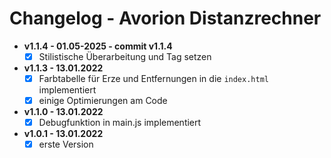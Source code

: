 # Changelog - Avorion Distanzrechner

- **v1.1.4 - 01.05-2025 - commit v1.1.4** 
  - [x] Stilistische Überarbeitung und Tag setzen

- **v1.1.3 - 13.01.2022**
  - [x] Farbtabelle für Erze und Entfernungen in die `index.html` implementiert
  - [x] einige Optimierungen am Code

- **v1.1.0 - 13.01.2022**
  - [x] Debugfunktion in main.js implementiert

- **v1.0.1 - 13.01.2022**
  - [x] erste Version
